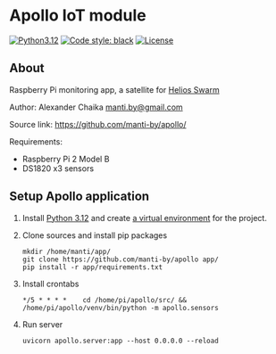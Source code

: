 # Apollo IoT module

[![Python3.12](https://img.shields.io/badge/Python-3.12-green)](https://www.python.org/downloads/release/python-392/)
[![Code style: black](https://img.shields.io/badge/code%20style-black-000000.svg)](https://github.com/ambv/black)
[![License](https://img.shields.io/badge/license-BSD-blue.svg)](https://raw.githubusercontent.com/manti-by/Apollo/master/LICENSE)

## About

Raspberry Pi monitoring app, a satellite for [Helios Swarm](https://github.com/manti-by/helios/tree/swarm)

Author: Alexander Chaika <manti.by@gmail.com>

Source link: https://github.com/manti-by/apollo/

Requirements:

- Raspberry Pi 2 Model B
- DS1820 x3 sensors

## Setup Apollo application

1. Install [Python 3.12](https://www.python.org/downloads/release/python-3120/) and
create [a virtual environment](https://docs.python.org/3/library/venv.html) for the project.

2. Clone sources and install pip packages

    ```shell
    mkdir /home/manti/app/
    git clone https://github.com/manti-by/apollo app/
    pip install -r app/requirements.txt
    ```

3. Install crontabs

    ```cronexp
    */5 * * * *    cd /home/pi/apollo/src/ && /home/pi/apollo/venv/bin/python -m apollo.sensors
    ```

4. Run server

    ```shell
    uvicorn apollo.server:app --host 0.0.0.0 --reload
    ```
